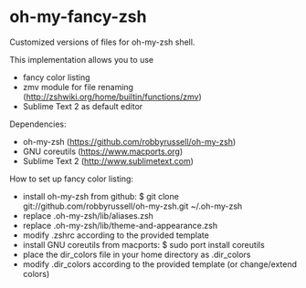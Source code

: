 oh-my-fancy-zsh
===============

Customized versions of files for oh-my-zsh shell.

This implementation allows you to use
- fancy color listing
- zmv module for file renaming (http://zshwiki.org/home/builtin/functions/zmv)
- Sublime Text 2 as default editor

Dependencies:
- oh-my-zsh (https://github.com/robbyrussell/oh-my-zsh)
- GNU coreutils (https://www.macports.org)
- Sublime Text 2 (http://www.sublimetext.com)

How to set up fancy color listing:
- install oh-my-zsh from github: $ git clone git://github.com/robbyrussell/oh-my-zsh.git ~/.oh-my-zsh
- replace .oh-my-zsh/lib/aliases.zsh
- replace .oh-my-zsh/lib/theme-and-appearance.zsh
- modify .zshrc according to the provided template
- install GNU coreutils from macports: $ sudo port install coreutils
- place the dir_colors file in your home directory as .dir_colors
- modify .dir_colors according to the provided template (or change/extend colors)


